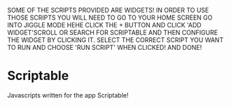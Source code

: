 SOME OF THE SCRIPTS PROVIDED ARE WIDGETS!
IN ORDER TO USE THOSE SCRIPTS YOU WILL NEED TO
GO TO YOUR HOME SCREEN GO INTO JIGGLE MODE HEHE
CLICK THE + BUTTON AND CLICK 'ADD WIDGET'SCROLL
OR SEARCH FOR SCRIPTABLE AND THEN CONFIGURE THE
WIDGET BY CLICKING IT. SELECT THE CORRECT SCRIPT
YOU WANT TO RUN AND CHOOSE 'RUN SCRIPT' WHEN
CLICKED! AND DONE! 



# Scriptable
Javascripts written for the app Scriptable!
